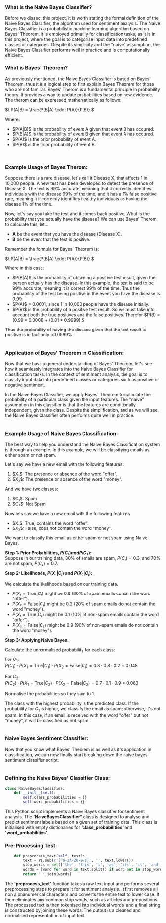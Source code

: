 ### What is the Naive Bayes Classifier? 
Before we dissect this project, it is worth stating the formal definition of the Naive Bayes Classifier, the algorithm used for sentiment analysis. The Naive Bayes Classifier is a probabilistic machine learning algorithm based on Bayes' Theorem. It is employed primarily for classification tasks, as it is in this project, where the goal is to categorise input data into predefined classes or categories. Despite its simplicity and the "naive" assumption, the Naive Bayes Classifier performs well in practice and is computationally efficient.
<br>

### What is Bayes' Theorem?
As previously mentioned, the Naive Bayes Classifier is based on Bayes' Theorem, thus it is a logical step to first explain Bayes Theorem for those who are not familiar. Bayes' Therom is a fundamental principle in probability theory. It provides a way to update probabilities based on new evidence. The therom can be expressed mathematically as follows:

$\ P(A|B) = \frac{P(B|A) \cdot P(A)}{P(B)} \$

Where:
<ul>
  <li>$P(A|B)$ is the probability of event A given that event B has occured.</li>
  <li>$P(B|A)$ is the probability of event B given that event A has occured.</li>
  <li>$P(A)$ is the prior probability of event A.</li>
  <li>$P(B)$ is the prior probability of event B.</li>
</ul>
<br>

### Example Usage of Bayes Therom:
Suppose there is a rare disease, let's call it Disease X, that affects 1 in 10,000 people. A new test has been developed to detect the presence of Disease X. The text is 99% accurate, meaning that it correctly identifies individuals with the disease 99% of the time, and it has a 1% false positive rate, meaning it incorrectly identifies healthy individuals as having the disease 1% of the time.

Now, let's say you take the test and it comes back positive. What is the probability that you actually have the disease? We can use Bayes' Therom to calculate this, let...

<ul>
  <li><strong>A</strong> be the event that you have the disease (Disease X).</li>
  <li><strong>B</strong> be the event that the test is positive.</li>
</ul>

Remember the formula for Bayes' Theorem is:

$\ P(A|B) = \frac{P(B|A) \cdot P(A)}{P(B)} \$

Where in this case:
<ul>
  <li>$P(B|A)$ is the probability of obtaining a positive test result, given the person actually has the disease. In this example, the test is said to be 99% accurate, meaning it is correct 99% of the time. Thus the probability of the test being positive in the event you have the disease is 0.99</li>
  <li>$P(A)$ = 0.0001, since 1 in 10,000 people have the disease initially.</li>
  <li>$P(B)$ is the probability of a positive test result. So we must take into account both the true positives and the false positives. Therefor $P(B) = (0.99 * 0.0001) + (0.01 * 0.9999).$</li>
</ul>

Thus the probability of having the disease given that the test result is positive is in fact only ≈0.0989%.
<br>
<br>

### Application of Bayes' Theorem in Classification:
Now that we have a general understanding of Bayes' Theorem, let's see how it seamlessly integrates into the Naive Bayes Classifier for classification tasks. In the context of sentiment analysis, the goal is to classify input data into predefined classes or categories such as positive or negative sentiment.

In the Naive Bayes Classifier, we apply Bayes' Theorem to calculate the probability of a particular class given the input features. The "naive" assumption in this classifier is that the features are conditionally independent, given the class. Despite the simplification, and as we will see, the Naive Bayes Classifier often performs quite well in practice.
<br>
<br>

### Example Usage of Naive Bayes Classification:
The best way to help you understand the Naive Bayes Classification system is through an example. In this example, we will be classifying emails as either spam or not spam. 

Let's say we have a new email with the following features:
<ol>
  <li>$X₁$: The presence or absence of the word "offer".</li>
  <li>$X₂$: The presence or absence of the word "money".</li>
</ol>

And we have two classes:

<ol>
  <li>$C₁$: Spam</li>
  <li>$C₂$: Not Spam</li>
</ol>

Now lets say we have a new email with the following features
<ul>
  <li>$X₁$: True, contains the word "offer".</li>
  <li>$X₂$: False, does not contain the word "money".</li>
</ul>

We want to classify this email as either spam or not spam using Naive Bayes.

<strong>Step 1: Prior Probabilities, $P(C₁) and P(C₂):$</strong><br>
Suppose in our training data, 30% of emails are spam, $P(C₁) = 0.3$, and 70% are not spam, $P(C₂) = 0.7$.

<strong>Step 2: Likelihoods, $P(X₁|C_i)$ and $P(X₂|C_i)$:</strong>

We calculate the likelihoods based on our training data.
- $P(X₁=\text{True}|C₁)$ might be 0.8 (80% of spam emails contain the word "offer").
- $P(X₂=\text{False}|C₁)$ might be 0.2 (20% of spam emails do not contain the word "money").
- $P(X₁=\text{True}|C₂)$ might be 0.1 (10% of non-spam emails contain the word "offer").
- $P(X₂=\text{False}|C₂)$ might be 0.9 (90% of non-spam emails do not contain the word "money").

<strong>Step 3: Applying Naive Bayes:</strong><br>

Calculate the unnormalised probability for each class:<br>

For $C_1$:<br>
$P(C_1) \cdot P(X_1=\text{True}|C_1) \cdot P(X_2=\text{False}|C_1) = 0.3 \cdot 0.8 \cdot 0.2 = 0.048$<br>

For $C_2$:<br>
$P(C_2) \cdot P(X_1=\text{True}|C_2) \cdot P(X_2=\text{False}|C_2) = 0.7 \cdot 0.1 \cdot 0.9 = 0.063$<br>

Normalise the probabilities so they sum to 1.<br>

The class with the highest probability is the predicted class. If the probability for $C_1$ is higher, we classify the email as spam; otherwise, it's not spam. In this case, if an email is received with the word "offer" but not "money", it will be classified as not spam.
<br>
<br>
### Naive Bayes Sentiment Classifier:
Now that you know what Bayes' Theorem is as well as it's application in classification, we can now finally start breaking down the naive bayes sentiment classifier script. 
<br>
<br>
### Defining the Naive Bayes' Classifier Class:
```python
class NaiveBayesClassifier:
    def __init__(self):
        self.class_probabilities = {}
        self.word_probabilities = {}
```
This Python script implements a Naive Bayes classifier for sentiment analysis. The <strong>'NaiveBayesClassifier"</strong> class is designed to analyse and predict sentiment labels based on a given set of training data. This class is initialised with empty dictionaries for <strong>'class_probabilities'</strong> and <strong>'word_probabilities'</strong>. 
<br>
### Pre-Processing Test:
```python
    def preprocess_text(self, text):
        text = re.sub(r'[^a-zA-Z0-9\s]', '', text.lower())
        stop_words = set(['the', 'this', 'i', 'as', 'its', 'it', 'and', 'is', 'for', 'in', 'of', 'to', 'with', 'on', 'at', 'by', 'an', 'product'])
        words = [word for word in text.split() if word not in stop_words]
        return ' '.join(words)
```
The <strong>'preprocess_text'</strong> function takes a raw text input and performs several preprocessing steps to prepare it for sentiment analysis. It first removes all non alphanumerical characters and converts the entire text to lower case. It then eliminates any common stop words, such as articles and prepositions. The processed text is then tokenised into individual words, and a final string is constructed by joining these words. The output is a cleaned and normalised representation of input text.
<br>

